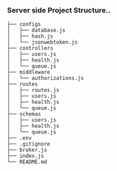 ### Server side Project Structure..        
    ├── configs
    │   ├── database.js
    │   ├── hash.js
    │   └── jsonwebtoken.js
    ├── controllers
    │   ├── users.js
    │   ├── health.js
    │   └── queue.js
    ├── middleware
    │   └── authorizations.js
    ├── routes
    │   ├── routes.js
    │   ├── users.js
    │   ├── health.js
    │   └── queue.js
    ├── schemas
    │   ├── users.js
    │   ├── health.js
    │   └── queue.js
    ├── .env
    ├── .gitignore
    ├── broker.js
    ├── index.js
    └── README.md
